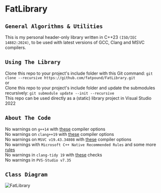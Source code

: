 # FatLibrary

`General Algorithms & Utilities`
--------------------------------
This is my personal header-only library written in C++23 `(ISO/IEC 14882:2024)`, to be used with latest versions of GCC, Clang and MSVC compilers.

`Using The Library`
-------------------
Clone this repo to your project's include folder with this Git command: `git clone --recursive https://github.com/fatpound/FatLibrary.git`\
or\
Clone this repo to your project's include folder and update the submodules recursively: `git submodule update --init --recursive`\
This repo can be used directly as a (static) library project in Visual Studio 2022

`About The Code`
----------------
No warnings on `g++14` with [these](https://github.com/fatpound/CxxMade/blob/main/CompileOptions.cmake#L6-L41) compiler options\
No warnings on `clang++19` with [these](https://github.com/fatpound/CxxMade/blob/main/CompileOptions.cmake#L42-L82) compiler options\
No warnings on `MSVC v19.43.34808` with [these](https://github.com/fatpound/CxxMade/blob/main/Fat_CompileOptions.cmake#L83-L124) compiler options\
No warnings with `Microsoft C++ Native Recommended Rules` and some more [rules](https://github.com/fatpound/FatLibrary/blob/main/_misc/FatRules.ruleset)\
No warnings in `clang-tidy 19` with [these](https://github.com/fatpound/CxxMade/blob/main/.clang-tidy) checks\
No warnings in `PVS-Studio v7.35`

`Class Diagram`
---------------
![FatLibrary](https://github.com/user-attachments/assets/8ad721e9-1bb9-4d4e-a1db-6aec472766eb)
